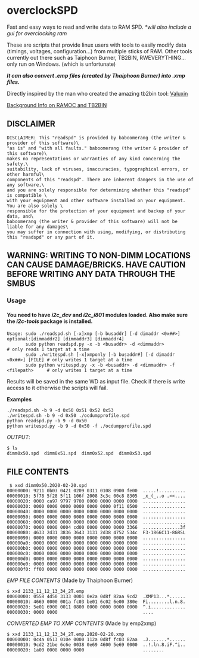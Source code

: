 # overclockSPD
Fast and easy ways to read and write data to RAM SPD. 
_\*will also include a gui for overclocking ram_

These are scripts that provide linux users with tools to easily modify data (timings, voltages, configuration...)
from multiple sticks of RAM. Other tools currently out there such as Taiphoon Burner, TB2BIN, RWEVERYTHING... only run on Windows. (which is unfortunate)

***It can also convert .emp files (created by Thaiphoon Burner) into .xmp files.***
  
  
Directly inspired by the man who created the amazing tb2bin tool: [Valuxin](http://forum.notebookreview.com/members/valuxin.400286/)

[Background Info on RAMOC and TB2BIN](http://forum.notebookreview.com/threads/guide-how-to-overclock-and-change-timings-for-any-ram-on-most-laptops.805589/)  

DISCLAIMER
------------------------------------------------
```
DISCLAIMER: This "readspd" is provided by baboomerang (the writer & provider of this software)\
"as is" and "with all faults." baboomerang (the writer & provider of this software)\
makes no representations or warranties of any kind concerning the safety,\
suitability, lack of viruses, inaccuracies, typographical errors, or other harmful\
components of this "readspd". There are inherent dangers in the use of any software,\
and you are solely responsible for determining whether this "readspd" is compatible \
with your equipment and other software installed on your equipment. You are also solely \
responsible for the protection of your equipment and backup of your data, and\
baboomerang (the writer & provider of this software) will not be liable for any damages\
you may suffer in connection with using, modifying, or distributing this "readspd" or any part of it.
```
WARNING: WRITING TO NON-DIMM LOCATIONS CAN CAUSE DAMAGE/BRICKS. HAVE CAUTION BEFORE WRITING ANY DATA THROUGH THE SMBUS
--------------------------------------------------
### Usage

#### You need to have ***i2c_dev*** and ***i2c_i801*** modules loaded. Also make sure the ***i2c-tools*** package is installed.
```
Usage: sudo ./readspd.sh [-x]xmp [-b busaddr] [-d dimaddr <0x##>] optional:[dimmaddr2] [dimmaddr3] [dimmaddr4]
       sudo python readspd.py -x -b <busaddr> -d <dimmaddr>                    # only reads 1 target at a time
       sudo ./writespd.sh [-x]xmponly [-b busaddr#] [-d dimaddr <0x##>] [FILE] # only writes 1 target at a time
       sudo python writespd.py -x -b <busaddr> -d <dimmaddr> -f <filepath>     # only writes 1 target at a time

```
Results will be saved in the same WD as input file. Check if there is write access to it otherwise the scripts will fail.

**Examples**
```
./readspd.sh -b 9 -d 0x50 0x51 0x52 0x53
./writespd.sh -b 9 -d 0x50 ./ocdumpprofile.spd
python readspd.py -b 9 -d 0x50
python writespd.py -b 9 -d 0x50 -f ./ocdumpprofile.spd
```
*OUTPUT*:
```
$ ls
dimm0x50.spd  dimm0x51.spd  dimm0x52.spd  dimm0x53.spd
```
FILE CONTENTS
--------------------------------------------------------------------------------
```
 $ xxd dimm0x50.2020-02-20.spd 
00000000: 9211 0b03 0421 0209 0311 0108 0900 fe00  .....!..........
00000010: 5f78 5f28 5f11 106f 2008 3c3c 00c8 8305  _x_(_..o .<<....
00000020: 0000 ca97 9797 9700 0000 0000 0000 0000  ................
00000030: 0000 0000 0000 0000 0000 0000 0f11 0500  ................
00000040: 0000 0000 0000 0000 0000 0000 0000 0000  ................
00000050: 0000 0000 0000 0000 0000 0000 0000 0000  ................
00000060: 0000 0000 0000 0000 0000 0000 0000 0000  ................
00000070: 0000 0000 0004 cd00 0000 0000 0000 3366  ..............3f
00000080: 4633 2d31 3836 3643 3131 2d38 4752 534c  F3-1866C11-8GRSL
00000090: 0000 0000 0000 0000 0000 0000 0000 0000  ................
000000a0: 0000 0000 0000 0000 0000 0000 0000 0000  ................
000000b0: 0000 0000 0000 0000 0000 0000 0000 0000  ................
000000c0: 0000 0000 0000 0000 0000 0000 0000 0000  ................
000000d0: 0000 0000 0000 0000 0000 0000 0000 0000  ................
000000e0: 0000 0000 0000 0000 0000 0000 0000 0000  ................
000000f0: ff00 0000 0000 0000 0000 0000 0000 0000  ................
```
*EMP FILE CONTENTS* (Made by Thaiphoon Burner)  

```
$ xxd 2133_11_12_13_34_2T.emp
00000000: 0558 4d50 3133 0001 0e2a 0d8f 82aa 9cd2  .XMP13...*......
00000010: 4669 0000 001a fc03 be01 6c02 6e00 380e  Fi........l.n.8.
00000020: 5e01 6900 0011 0800 0000 0000 0000 0000  ^.i.............
00000030: 0000 0000                                ....
```
*CONVERTED EMP TO XMP CONTENTS* (Made by emp2xmp)  

```
$ xxd 2133_11_12_13_34_2T.emp.2020-02-20.xmp
00000000: 0c4a 0513 010e 0000 112a 0d8f fc03 82aa  .J.......*......
00000010: 9cd2 21be 6c6e 0038 0e69 4600 5e69 0000  ..!.ln.8.iF.^i..
00000020: 1a00 0008 0000 0000                      ........
```
